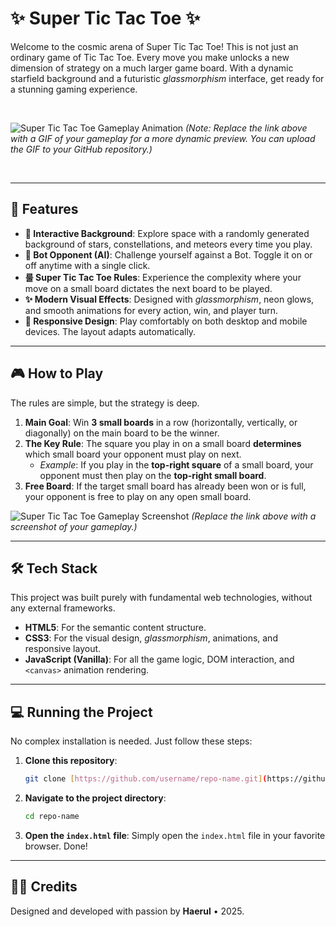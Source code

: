 # ✨ Super Tic Tac Toe ✨

Welcome to the cosmic arena of Super Tic Tac Toe! This is not just an ordinary game of Tic Tac Toe. Every move you make unlocks a new dimension of strategy on a much larger game board. With a dynamic starfield background and a futuristic *glassmorphism* interface, get ready for a stunning gaming experience.

<br>

![Super Tic Tac Toe Gameplay Animation](https://raw.githubusercontent.com/user/repo/main/gameplay.gif)
*(Note: Replace the link above with a GIF of your gameplay for a more dynamic preview. You can upload the GIF to your GitHub repository.)*

<br>

---

## 🚀 Features

-   **🌌 Interactive Background**: Explore space with a randomly generated background of stars, constellations, and meteors every time you play.
-   **🤖 Bot Opponent (AI)**: Challenge yourself against a Bot. Toggle it on or off anytime with a single click.
-   **룰 Super Tic Tac Toe Rules**: Experience the complexity where your move on a small board dictates the next board to be played.
-   **✨ Modern Visual Effects**: Designed with *glassmorphism*, neon glows, and smooth animations for every action, win, and player turn.
-   **📱 Responsive Design**: Play comfortably on both desktop and mobile devices. The layout adapts automatically.

---

## 🎮 How to Play

The rules are simple, but the strategy is deep.

1.  **Main Goal**: Win **3 small boards** in a row (horizontally, vertically, or diagonally) on the main board to be the winner.
2.  **The Key Rule**: The square you play in on a small board **determines** which small board your opponent must play on next.
    -   *Example*: If you play in the **top-right square** of a small board, your opponent must then play on the **top-right small board**.
3.  **Free Board**: If the target small board has already been won or is full, your opponent is free to play on any open small board.

![Super Tic Tac Toe Gameplay Screenshot](https://raw.githubusercontent.com/user/repo/main/screenshot.png)
*(Replace the link above with a screenshot of your gameplay.)*

---

## 🛠️ Tech Stack

This project was built purely with fundamental web technologies, without any external frameworks.

-   **HTML5**: For the semantic content structure.
-   **CSS3**: For the visual design, *glassmorphism*, animations, and responsive layout.
-   **JavaScript (Vanilla)**: For all the game logic, DOM interaction, and `<canvas>` animation rendering.

---

## 💻 Running the Project

No complex installation is needed. Just follow these steps:

1.  **Clone this repository**:
    ```bash
    git clone [https://github.com/username/repo-name.git](https://github.com/username/repo-name.git)
    ```
2.  **Navigate to the project directory**:
    ```bash
    cd repo-name
    ```
3.  **Open the `index.html` file**:
    Simply open the `index.html` file in your favorite browser. Done!

---

## 👨‍🚀 Credits

Designed and developed with passion by **Haerul** • 2025.
